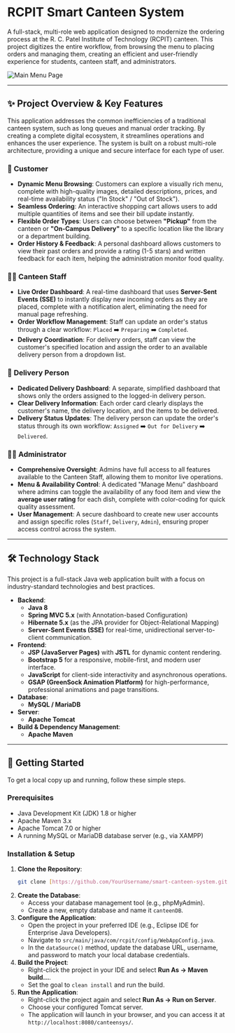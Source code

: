 # RCPIT Smart Canteen System

A full-stack, multi-role web application designed to modernize the ordering process at the R. C. Patel Institute of Technology (RCPIT) canteen. This project digitizes the entire workflow, from browsing the menu to placing orders and managing them, creating an efficient and user-friendly experience for students, canteen staff, and administrators.

![Main Menu Page](https://i.imgur.com/your-screenshot-url.png)

---

## ✨ Project Overview & Key Features

This application addresses the common inefficiencies of a traditional canteen system, such as long queues and manual order tracking. By creating a complete digital ecosystem, it streamlines operations and enhances the user experience. The system is built on a robust multi-role architecture, providing a unique and secure interface for each type of user.

### 👤 **Customer**
- **Dynamic Menu Browsing**: Customers can explore a visually rich menu, complete with high-quality images, detailed descriptions, prices, and real-time availability status ("In Stock" / "Out of Stock").
- **Seamless Ordering**: An interactive shopping cart allows users to add multiple quantities of items and see their bill update instantly.
- **Flexible Order Types**: Users can choose between **"Pickup"** from the canteen or **"On-Campus Delivery"** to a specific location like the library or a department building.
- **Order History & Feedback**: A personal dashboard allows customers to view their past orders and provide a rating (1-5 stars) and written feedback for each item, helping the administration monitor food quality.

### 🧑‍🍳 **Canteen Staff**
- **Live Order Dashboard**: A real-time dashboard that uses **Server-Sent Events (SSE)** to instantly display new incoming orders as they are placed, complete with a notification alert, eliminating the need for manual page refreshing.
- **Order Workflow Management**: Staff can update an order's status through a clear workflow: `Placed` ➡️ `Preparing` ➡️ `Completed`.
- **Delivery Coordination**: For delivery orders, staff can view the customer's specified location and assign the order to an available delivery person from a dropdown list.

### 🚚 **Delivery Person**
- **Dedicated Delivery Dashboard**: A separate, simplified dashboard that shows only the orders assigned to the logged-in delivery person.
- **Clear Delivery Information**: Each order card clearly displays the customer's name, the delivery location, and the items to be delivered.
- **Delivery Status Updates**: The delivery person can update the order's status through its own workflow: `Assigned` ➡️ `Out for Delivery` ➡️ `Delivered`.

### 👨‍💼 **Administrator**
- **Comprehensive Oversight**: Admins have full access to all features available to the Canteen Staff, allowing them to monitor live operations.
- **Menu & Availability Control**: A dedicated "Manage Menu" dashboard where admins can toggle the availability of any food item and view the **average user rating** for each dish, complete with color-coding for quick quality assessment.
- **User Management**: A secure dashboard to create new user accounts and assign specific roles (`Staff`, `Delivery`, `Admin`), ensuring proper access control across the system.

---

## 🛠️ Technology Stack

This project is a full-stack Java web application built with a focus on industry-standard technologies and best practices.

- **Backend**:
  - **Java 8**
  - **Spring MVC 5.x** (with Annotation-based Configuration)
  - **Hibernate 5.x** (as the JPA provider for Object-Relational Mapping)
  - **Server-Sent Events (SSE)** for real-time, unidirectional server-to-client communication.
- **Frontend**:
  - **JSP (JavaServer Pages)** with **JSTL** for dynamic content rendering.
  - **Bootstrap 5** for a responsive, mobile-first, and modern user interface.
  - **JavaScript** for client-side interactivity and asynchronous operations.
  - **GSAP (GreenSock Animation Platform)** for high-performance, professional animations and page transitions.
- **Database**:
  - **MySQL / MariaDB**
- **Server**:
  - **Apache Tomcat**
- **Build & Dependency Management**:
  - **Apache Maven**

---

## 🚀 Getting Started

To get a local copy up and running, follow these simple steps.

### Prerequisites
- Java Development Kit (JDK) 1.8 or higher
- Apache Maven 3.x
- Apache Tomcat 7.0 or higher
- A running MySQL or MariaDB database server (e.g., via XAMPP)

### Installation & Setup
1. **Clone the Repository**:
   ```bash
   git clone [https://github.com/YourUsername/smart-canteen-system.git](https://github.com/YourUsername/smart-canteen-system.git)
   ```
2. **Create the Database**:
   - Access your database management tool (e.g., phpMyAdmin).
   - Create a new, empty database and name it `canteenDB`.
3. **Configure the Application**:
   - Open the project in your preferred IDE (e.g., Eclipse IDE for Enterprise Java Developers).
   - Navigate to `src/main/java/com/rcpit/config/WebAppConfig.java`.
   - In the `dataSource()` method, update the database URL, username, and password to match your local database credentials.
4. **Build the Project**:
   - Right-click the project in your IDE and select **Run As -> Maven build...**.
   - Set the goal to `clean install` and run the build.
5. **Run the Application**:
   - Right-click the project again and select **Run As -> Run on Server**.
   - Choose your configured Tomcat server.
   - The application will launch in your browser, and you can access it at `http://localhost:8080/canteensys/`.
